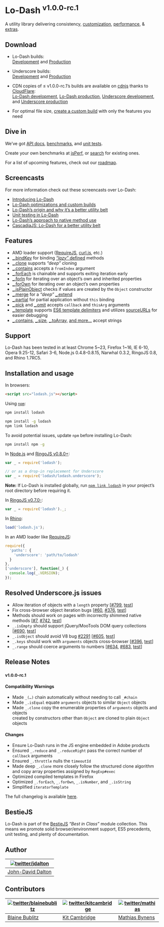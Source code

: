 # Lo-Dash <sup>v1.0.0-rc.1</sup>

A utility library delivering consistency, [customization](http://lodash.com/custom-builds), [performance](http://lodash.com/benchmarks), & [extras](http://lodash.com/#features).

## Download

* Lo-Dash builds:<br>
[Development](https://raw.github.com/lodash/lodash/1.0.0-rc.1/lodash.js) and
[Production](https://raw.github.com/lodash/lodash/1.0.0-rc.1/lodash.min.js)

* Underscore builds:<br>
[Development](https://raw.github.com/lodash/lodash/1.0.0-rc.1/lodash.underscore.js) and
[Production](https://raw.github.com/lodash/lodash/1.0.0-rc.1/lodash.underscore.min.js)

* CDN copies of ≤ v1.0.0-rc.1’s builds are available on [cdnjs](http://cdnjs.com/) thanks to [CloudFlare](http://www.cloudflare.com/):<br>
[Lo-Dash development](http://cdnjs.cloudflare.com/ajax/libs/lodash.js/1.0.0-rc.1/lodash.js),
[Lo-Dash production](http://cdnjs.cloudflare.com/ajax/libs/lodash.js/1.0.0-rc.1/lodash.min.js),
[Underscore development](http://cdnjs.cloudflare.com/ajax/libs/lodash.js/1.0.0-rc.1/lodash.underscore.js), and
[Underscore production](http://cdnjs.cloudflare.com/ajax/libs/lodash.js/1.0.0-rc.1/lodash.underscore.min.js)

* For optimal file size, [create a custom build](http://lodash.com/custom-builds) with only the features you need

## Dive in

We’ve got [API docs](http://lodash.com/docs), [benchmarks](http://lodash.com/benchmarks), and [unit tests](http://lodash.com/tests).

Create your own benchmarks at [jsPerf](http://jsperf.com), or [search](http://jsperf.com/search?q=lodash) for existing ones.

For a list of upcoming features, check out our [roadmap](https://github.com/lodash/lodash/wiki/Roadmap).

## Screencasts

For more information check out these screencasts over Lo-Dash:

 * [Introducing Lo-Dash](https://vimeo.com/44154599)
 * [Lo-Dash optimizations and custom builds](https://vimeo.com/44154601)
 * [Lo-Dash’s origin and why it’s a better utility belt](https://vimeo.com/44154600)
 * [Unit testing in Lo-Dash](https://vimeo.com/45865290)
 * [Lo-Dash’s approach to native method use](https://vimeo.com/48576012)
 * [CascadiaJS: Lo-Dash for a better utility belt](http://www.youtube.com/watch?v=dpPy4f_SeEk)

## Features

 * AMD loader support ([RequireJS](http://requirejs.org/), [curl.js](https://github.com/cujojs/curl), etc.)
 * [_.bindKey](http://lodash.com/docs#bindKey) for binding [*“lazy”* defined](http://michaux.ca/articles/lazy-function-definition-pattern) methods
 * [_.clone](http://lodash.com/docs#clone) supports *“deep”* cloning
 * [_.contains](http://lodash.com/docs#contains) accepts a `fromIndex` argument
 * [_.forEach](http://lodash.com/docs#forEach) is chainable and supports exiting iteration early
 * [_.forIn](http://lodash.com/docs#forIn) for iterating over an object’s own and inherited properties
 * [_.forOwn](http://lodash.com/docs#forOwn) for iterating over an object’s own properties
 * [_.isPlainObject](http://lodash.com/docs#isPlainObject) checks if values are created by the `Object` constructor
 * [_.merge](http://lodash.com/docs#merge) for a *“deep”* [_.extend](http://lodash.com/docs#extend)
 * [_.partial](http://lodash.com/docs#partial) for partial application without `this` binding
 * [_.pick](http://lodash.com/docs#pick) and [_.omit](http://lodash.com/docs#omit) accepts `callback` and `thisArg` arguments
 * [_.template](http://lodash.com/docs#template) supports [ES6 template delimiters](http://people.mozilla.org/~jorendorff/es6-draft.html#sec-7.8.6) and utilizes [sourceURLs](http://www.html5rocks.com/en/tutorials/developertools/sourcemaps/#toc-sourceurl) for easier debugging
 * [_.contains](http://lodash.com/docs#contains), [_.size](http://lodash.com/docs#size), [_.toArray](http://lodash.com/docs#toArray),
   [and more…](http://lodash.com/docs "_.countBy, _.every, _.filter, _.find, _.forEach, _.groupBy, _.invoke, _.map, _.max, _.min, _.pluck, _.reduce, _.reduceRight, _.reject, _.shuffle, _.some, _.sortBy, _.where") accept strings

## Support

Lo-Dash has been tested in at least Chrome 5~23, Firefox 1~16, IE 6-10, Opera 9.25-12, Safari 3-6, Node.js 0.4.8-0.8.15, Narwhal 0.3.2, RingoJS 0.8, and Rhino 1.7RC5.

## Installation and usage

In browsers:

```html
<script src="lodash.js"></script>
```

Using [`npm`](http://npmjs.org/):

```bash
npm install lodash

npm install -g lodash
npm link lodash
```

To avoid potential issues, update `npm` before installing Lo-Dash:

```bash
npm install npm -g
```

In [Node.js](http://nodejs.org/) and [RingoJS v0.8.0+](http://ringojs.org/):

```js
var _ = require('lodash');

// or as a drop-in replacement for Underscore
var _ = require('lodash/lodash.underscore');
```

**Note:** If Lo-Dash is installed globally, run [`npm link lodash`](http://blog.nodejs.org/2011/03/23/npm-1-0-global-vs-local-installation/) in your project’s root directory before requiring it.

In [RingoJS v0.7.0-](http://ringojs.org/):

```js
var _ = require('lodash')._;
```

In [Rhino](http://www.mozilla.org/rhino/):

```js
load('lodash.js');
```

In an AMD loader like [RequireJS](http://requirejs.org/):

```js
require({
  'paths': {
    'underscore': 'path/to/lodash'
  }
},
['underscore'], function(_) {
  console.log(_.VERSION);
});
```

## Resolved Underscore.js issues

 * Allow iteration of objects with a `length` property [[#799](https://github.com/documentcloud/underscore/pull/799), [test](https://github.com/lodash/lodash/blob/1.0.0-rc.1/test/test.js#L605-L611)]
 * Fix cross-browser object iteration bugs [[#60](https://github.com/documentcloud/underscore/issues/60), [#376](https://github.com/documentcloud/underscore/issues/376), [test](https://github.com/lodash/lodash/blob/1.0.0-rc.1/test/test.js#L618-L642)]
 * Methods should work on pages with incorrectly shimmed native methods [[#7](https://github.com/documentcloud/underscore/issues/7), [#742](https://github.com/documentcloud/underscore/issues/742), [test](https://github.com/lodash/lodash/blob/1.0.0-rc.1/test/test.js#L140-L146)]
 * `_.isEmpty` should support jQuery/MooTools DOM query collections [[#690](https://github.com/documentcloud/underscore/pull/690), [test](https://github.com/lodash/lodash/blob/1.0.0-rc.1/test/test.js#L807-L812)]
 * `_.isObject` should avoid V8 bug [#2291](http://code.google.com/p/8/issues/detail?id=2291) [[#605](https://github.com/documentcloud/underscore/issues/605), [test](https://github.com/lodash/lodash/blob/1.0.0-rc.1/test/test.js#L888-L900)]
 * `_.keys` should work with `arguments` objects cross-browser [[#396](https://github.com/documentcloud/underscore/issues/396), [test](https://github.com/lodash/lodash/blob/1.0.0-rc.1/test/test.js#L981-L983)]
 * `_.range` should coerce arguments to numbers [[#634](https://github.com/documentcloud/underscore/issues/634), [#683](https://github.com/documentcloud/underscore/issues/683), [test](https://github.com/lodash/lodash/blob/1.0.0-rc.1/test/test.js#L1382-L1385)]

## Release Notes

### <sup>v1.0.0-rc.1</sup>

#### Compatibility Warnings ####

 * Made `_(…)` chain automatically without needing to call `_#chain`
 * Made `_.isEqual` equate `arguments` objects to similar `Object` objects
 * Made `_.clone` copy the enumerable properties of `arguments` objects and objects<br>
   created by constructors other than `Object` are cloned to plain `Object` objects

#### Changes ####

 * Ensure Lo-Dash runs in the JS engine embedded in Adobe products
 * Ensured `_.reduce` and `_.reduceRight` pass the correct number of `callback` arguments
 * Ensured `_.throttle` nulls the `timeoutId`
 * Made deep `_.clone` more closely follow the structured clone algorithm and copy array properties assigned by `RegExp#exec`
 * Optimized compiled templates in Firefox
 * Optimized `_.forEach`, `_.forOwn`, `_.isNumber`, and `_.isString`
 * Simplified `iteratorTemplate`

The full changelog is available [here](https://github.com/lodash/lodash/wiki/Changelog).

## BestieJS

Lo-Dash is part of the [BestieJS](https://github.com/bestiejs)  *“Best in Class”* module collection. This means we promote solid browser/environment support, ES5 precedents, unit testing, and plenty of documentation.

## Author

| [![twitter/jdalton](http://gravatar.com/avatar/299a3d891ff1920b69c364d061007043?s=70)](http://twitter.com/jdalton "Follow @jdalton on Twitter") |
|---|
| [John-David Dalton](http://allyoucanleet.com/) |

## Contributors

| [![twitter/blainebublitz](http://gravatar.com/avatar/ac1c67fd906c9fecd823ce302283b4c1?s=70)](http://twitter.com/blainebublitz "Follow @BlaineBublitz on Twitter") | [![twitter/kitcambridge](http://gravatar.com/avatar/6662a1d02f351b5ef2f8b4d815804661?s=70)](https://twitter.com/kitcambridge "Follow @kitcambridge on Twitter") | [![twitter/mathias](http://gravatar.com/avatar/24e08a9ea84deb17ae121074d0f17125?s=70)](http://twitter.com/mathias "Follow @mathias on Twitter") |
|---|---|---|
| [Blaine Bublitz](http://iceddev.com/) | [Kit Cambridge](http://kitcambridge.github.io/) | [Mathias Bynens](http://mathiasbynens.be/) |
